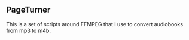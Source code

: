 ## PageTurner
This is a set of scripts around FFMPEG that I use to convert audiobooks from mp3 to m4b.
